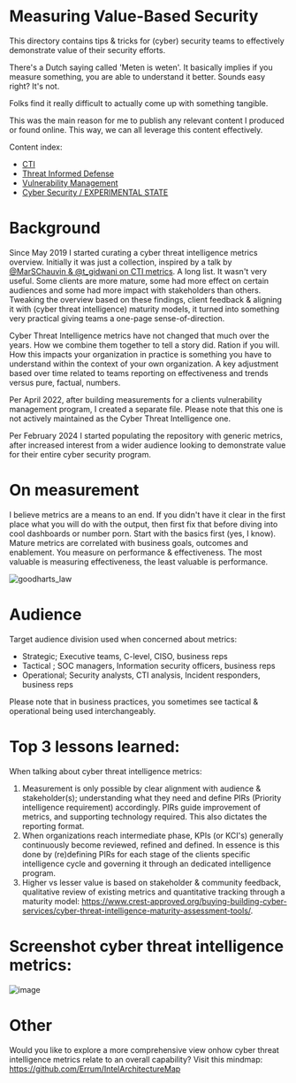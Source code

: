 # Measuring Value-Based Security
This directory contains tips & tricks for (cyber) security teams to effectively demonstrate value of their security efforts.

There's a Dutch saying called 'Meten is weten'. It basically implies if you measure something, you are able to understand it better. Sounds easy right? It's not. 

Folks find it really difficult to actually come up with something tangible. 

This was the main reason for me to publish any relevant content I produced or found online. This way, we can all leverage this content effectively.

Content index:

* [CTI](https://github.com/gertjanbruggink/Metrics/tree/master/CTI)
* [Threat Informed Defense](https://github.com/gertjanbruggink/Metrics/tree/master/Threat%20Informed%20Defense)
* [Vulnerability Management](https://github.com/gertjanbruggink/Metrics/tree/master/Vulnerability%20Management)
* [Cyber Security / EXPERIMENTAL STATE](https://github.com/gertjanbruggink/Metrics/tree/master/Cyber%20Security)


# Background 
Since May 2019 I started curating a cyber threat intelligence metrics overview. Initially it was just a collection, inspired by a talk by [@MarSChauvin & @t_gidwani on CTI metrics](https://www.first.org/resources/papers/london2019/1130-How-to-Get-Promoted-Gidwani.pdf). A long list. It wasn't very useful. Some clients are more mature, some had more effect on certain audiences and some had more impact with stakeholders than others. Tweaking the overview based on these findings, client feedback & aligning it with (cyber threat intelligence) maturity models, it turned into something very practical giving teams a one-page sense-of-direction. 

Cyber Threat Intelligence metrics have not changed that much over the years. How we combine them together to tell a story did. Ration if you will. How this impacts your organization in practice is something you have to understand within the context of your own organization. A key adjustment based over time related to teams reporting on effectiveness and trends versus pure, factual, numbers.

Per April 2022, after building measurements for a clients vulnerability management program, I created a separate file. Please note that this one is not actively maintained as the Cyber Threat Intelligence one. 

Per February 2024 I started populating the repository with generic metrics, after increased interest from a wider audience looking to demonstrate value for their entire cyber security program.

# On measurement
I believe metrics are a means to an end. If you didn't have it clear in the first place what you will do with the output, then first fix that before diving into cool dashboards or number porn. Start with the basics first (yes, I know). Mature metrics are correlated with business goals, outcomes and enablement. You measure on performance & effectiveness. The most valuable is measuring effectiveness, the least valuable is performance.

![goodharts_law](https://github.com/gertjanbruggink/Metrics/assets/50614049/46a43906-1c72-44d1-b084-6467a957b232)


# Audience
Target audience division used when concerned about metrics:
- Strategic; Executive teams, C-level, CISO, business reps
- Tactical ; SOC managers, Information security officers, business reps
- Operational; Security analysts, CTI analysis, Incident responders, business reps

Please note that in business practices, you sometimes see tactical & operational being used interchangeably.

# Top 3 lessons learned:
When talking about cyber threat intelligence metrics:
1. Measurement is only possible by clear alignment with audience & stakeholder(s); understanding what they need and define PIRs (Priority intelligence requirement) accordingly. PIRs guide improvement of metrics, and supporting technology required. This also dictates the reporting format.
2. When organizations reach intermediate phase, KPIs (or KCI's) generally continuously become reviewed, refined and defined. In essence is this done by (re)defining PIRs for each stage of the clients specific intelligence cycle and governing it through an dedicated intelligence program.
3. Higher vs lesser value is based on stakeholder & community feedback, qualitative review of existing metrics and quantitative tracking through a maturity model: https://www.crest-approved.org/buying-building-cyber-services/cyber-threat-intelligence-maturity-assessment-tools/.

# Screenshot cyber threat intelligence metrics:
![image](https://github.com/gertjanbruggink/Metrics/assets/50614049/a91a23d2-7396-4960-a760-7a15eb2779e0)




# Other
Would you like to explore a more comprehensive view onhow cyber threat intelligence metrics relate to an overall capability? Visit this mindmap: 
https://github.com/Errum/IntelArchitectureMap



